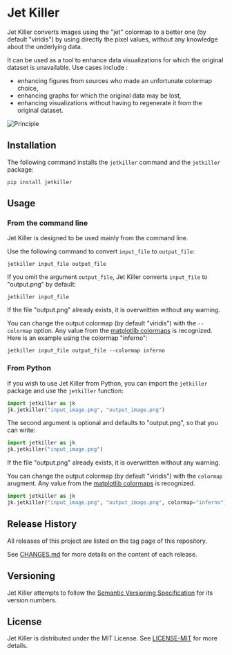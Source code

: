 # Jet Killer

Jet Killer converts images using the "jet" colormap to a better
one (by default "viridis") by using directly the pixel values,
without any knowledge about the underlying data.

It can be used as a tool to enhance data visualizations for which
the original dataset is unavailable. Use cases include :

* enhancing figures from sources who made an unfortunate
  colormap choice,
* enhancing graphs for which the original data may be lost,
* enhancing visualizations without having to regenerate it from the
  original dataset.

![Principle](docs/schematic_principle.png)


## Installation

The following command installs the `jetkiller` command
and the `jetkiller` package:

```
pip install jetkiller
```


## Usage

### From the command line

Jet Killer is designed to be used mainly from the command line.

Use the following command to convert `input_file` to `output_file`:

```
jetkiller input_file output_file
```

If you omit the argument `output_file`, Jet Killer converts
`input_file` to "output.png" by default:

```
jetkiller input_file
```

If the file "output.png" already exists, it is overwritten without any
warning.

You can change the output colormap (by default "viridis") with
the `--colormap` option. Any value from the
[matplotlib colormaps](https://matplotlib.org/users/colormaps.html)
is recognized. Here is an example using the colormap "inferno":

```
jetkiller input_file output_file --colormap inferno
```

### From Python

If you wish to use Jet Killer from Python, you can
import the `jetkiller` package and use the `jetkiller` function:

```python
import jetkiller as jk
jk.jetkiller("input_image.png", "output_image.png")
```

The second argument is optional and defaults to "output.png", so that
you can write:

```python
import jetkiller as jk
jk.jetkiller("input_image.png")
```

If the file "output.png" already exists, it is overwritten without any
warning.

You can change the output colormap (by default "viridis") with
the `colormap` arugment. Any value from the
[matplotlib colormaps](https://matplotlib.org/users/colormaps.html)
is recognized.

```python
import jetkiller as jk
jk.jetkiller("input_image.png", "output_image.png", colormap="inferno")
```


## Release History

All releases of this project are listed on the tag page of this
repository.

See [CHANGES.md](CHANGES.md) for more details on the content of each release.


## Versioning

Jet Killer attempts to follow the [Semantic Versioning
Specification](https://semver.org/spec/v2.0.0.html) for its version
numbers.


## License

Jet Killer is distributed under the MIT License. See
[LICENSE-MIT](LICENSE-MIT) for more details.
